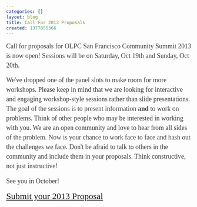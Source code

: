 ```yaml
---
categories: []
layout: blog
title: Call For 2013 Proposals
created: 1377055366
---
```

<p><span style="color: rgb(59, 59, 59); font-family: Georgia, 'Times New Roman', Times, serif; font-size: 18px; line-height: 26px; ">Call for proposals for OLPC San Francisco Community Summit 2013 is now open! Sessions will be on Saturday, Oct 19th and Sunday, Oct 20th.</span></p>
<p style="margin: 0px; padding: 0px 0px 15px; color: rgb(59, 59, 59); font-family: Georgia, 'Times New Roman', Times, serif; font-size: 18px; line-height: 26px; ">We&#39;ve dropped one of the panel slots to make room for more workshops. Please keep in mind that we are looking for interactive and engaging workshop-style sessions rather than slide presentations. The goal of the sessions is to present information&nbsp;<strong>and</strong>&nbsp;to work on problems. Think of other people who may be interested in working with you. We are an open community and love to hear from all sides of the problem. Now is your chance to work face to face and hash out the challenges we face. Don&#39;t be afraid to talk to others in the community and include them in your proposals. Think constructive, not just instructive!</p>
<p style="margin: 0px; padding: 0px 0px 15px; color: rgb(59, 59, 59); font-family: Georgia, 'Times New Roman', Times, serif; font-size: 18px; line-height: 26px; ">See you in October!</p>
<p class="rtecenter" style="margin: 0px; padding: 0px 0px 15px; color: rgb(59, 59, 59); font-family: Georgia, 'Times New Roman', Times, serif; font-size: 18px; line-height: 26px; "><span style="font-size:24px;"><a href="http://www.olpcsf.org/CommunitySummit2013/proposal">Submit your 2013 Proposal</a></span></p>
